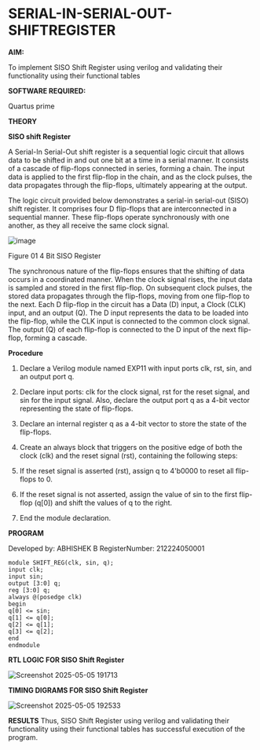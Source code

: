 # SERIAL-IN-SERIAL-OUT-SHIFTREGISTER

**AIM:**

To implement  SISO Shift Register using verilog and validating their functionality using their functional tables

**SOFTWARE REQUIRED:**

Quartus prime

**THEORY**

**SISO shift Register**

A Serial-In Serial-Out shift register is a sequential logic circuit that allows data to be shifted in and out one bit at a time in a serial manner. It consists of a cascade of flip-flops connected in series, forming a chain. The input data is applied to the first flip-flop in the chain, and as the clock pulses, the data propagates through the flip-flops, ultimately appearing at the output.

The logic circuit provided below demonstrates a serial-in serial-out (SISO) shift register. It comprises four D flip-flops that are interconnected in a sequential manner. These flip-flops operate synchronously with one another, as they all receive the same clock signal.

![image](https://github.com/naavaneetha/SERIAL-IN-SERIAL-OUT-SHIFTREGISTER/assets/154305477/e81c4072-37f9-46c6-8145-566764b74c3a)

Figure 01 4 Bit SISO Register

The synchronous nature of the flip-flops ensures that the shifting of data occurs in a coordinated manner. When the clock signal rises, the input data is sampled and stored in the first flip-flop. On subsequent clock pulses, the stored data propagates through the flip-flops, moving from one flip-flop to the next.
Each D flip-flop in the circuit has a Data (D) input, a Clock (CLK) input, and an output (Q). The D input represents the data to be loaded into the flip-flop, while the CLK input is connected to the common clock signal. The output (Q) of each flip-flop is connected to the D input of the next flip-flop, forming a cascade.

**Procedure**

1. Declare a Verilog module named EXP11 with input ports clk, rst, sin, and an output port q.

2. Declare input ports: clk for the clock signal, rst for the reset signal, and sin for the input signal. Also, declare the output port q as a 4-bit vector representing the state of flip-flops.

3. Declare an internal register q as a 4-bit vector to store the state of the flip-flops.

4. Create an always block that triggers on the positive edge of both the clock (clk) and the reset signal (rst), containing the following steps:

5. If the reset signal is asserted (rst), assign q to 4'b0000 to reset all flip-flops to 0.

6. If the reset signal is not asserted, assign the value of sin to the first flip-flop (q[0]) and shift the values of q to the right.

7. End the module declaration.

**PROGRAM**

Developed by: ABHISHEK B RegisterNumber: 212224050001

```
module SHIFT_REG(clk, sin, q);
input clk;
input sin;
output [3:0] q;
reg [3:0] q;
always @(posedge clk)
begin
q[0] <= sin;
q[1] <= q[0];
q[2] <= q[1];
q[3] <= q[2];
end
endmodule
```


**RTL LOGIC FOR SISO Shift Register**

![Screenshot 2025-05-05 191713](https://github.com/user-attachments/assets/246ef864-abef-486a-80ca-e41045d11233)

**TIMING DIGRAMS FOR SISO Shift Register**

![Screenshot 2025-05-05 192533](https://github.com/user-attachments/assets/854fd58b-48a8-4b10-89c1-5b0b284e3e91)


**RESULTS**
Thus, SISO Shift Register using verilog and validating their functionality using their functional tables has successful execution of the program.
